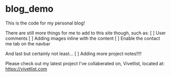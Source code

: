 # blog_demo
This is the code for my personal blog!

There are still more things for me to add to this site though, such as:
[ ] User comments
[ ] Adding images inline with the content
[ ] Enable the contact me tab on the navbar

And last but certainly not least...
[ ] Adding more project notes!!!!

Please check out my latest project I've collaberated on, Vivetlist, located at:
https://vivetlist.com
